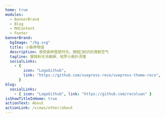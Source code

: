 ```yaml
---
home: true
modules:
  - BannerBrand
  - Blog
  - MdContent
  - Footer
bannerBrand:
  bgImage: "/bg.svg"
  title: 小森林物语
  description: 感受森林惬意时光，拥抱🤗知识的清新空气
  tagline: 银烛秋光冷画屏，轻罗小扇扑流萤
  socialLinks:
    - {
        icon: "LogoGithub",
        link: "https://github.com/vuepress-reco/vuepress-theme-reco",
      }
blog:
  socialLinks:
    - { icon: "LogoGithub", link: "https://github.com/recoluan" }
isShowTitleInHome: true
actionText: About
actionLink: /views/other/about
---
```

